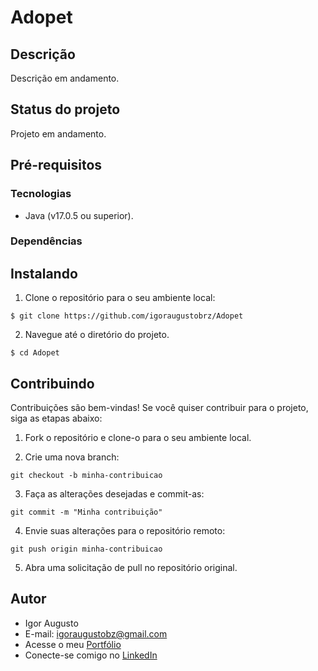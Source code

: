 # Adopet

## Descrição

Descrição em andamento.

## Status do projeto

Projeto em andamento.

## Pré-requisitos

### Tecnologias

- Java (v17.0.5 ou superior).

### Dependências

## Instalando

1. Clone o repositório para o seu ambiente local:

```
$ git clone https://github.com/igoraugustobrz/Adopet
```

2. Navegue até o diretório do projeto.

```
$ cd Adopet
```

## Contribuindo

Contribuições são bem-vindas! Se você quiser contribuir para o projeto, siga as etapas abaixo:

1. Fork o repositório e clone-o para o seu ambiente local.

2. Crie uma nova branch:

```
git checkout -b minha-contribuicao
```

3. Faça as alterações desejadas e commit-as:

```
git commit -m "Minha contribuição"
```

4. Envie suas alterações para o repositório remoto:

```
git push origin minha-contribuicao
```

5. Abra uma solicitação de pull no repositório original.

## Autor

- Igor Augusto
- E-mail: igoraugustobz@gmail.com
- Acesse o meu [Portfólio](https://iaugusto.vercel.app/)
- Conecte-se comigo no [LinkedIn](https://www.linkedin.com/in/igorbrz/)
